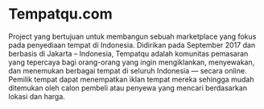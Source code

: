 # Tempatqu.com

Project yang bertujuan untuk membangun sebuah marketplace yang fokus pada penyediaan tempat di Indonesia. Didirikan pada September 2017 dan berbasis di Jakarta – Indonesia, Tempatqu adalah komunitas pemasaran yang tepercaya bagi orang-orang yang ingin mengiklankan, menyewakan, dan menemukan berbagai tempat di seluruh Indonesia — secara online. Pemilik tempat dapat menempatkan iklan tempat mereka sehingga mudah ditemukan oleh calon pembeli atau penyewa yang mencari berdasarkan lokasi dan harga.
